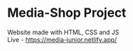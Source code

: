 # Media-Shop Project
Website made with HTML, CSS and JS <br/>
Live - https://media-junior.netlify.app/
